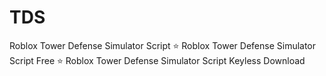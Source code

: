 # TDS
Roblox Tower Defense Simulator Script ⭐️ Roblox Tower Defense Simulator Script Free ⭐️ Roblox Tower Defense Simulator Script Keyless Download
